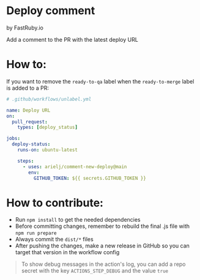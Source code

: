 # Deploy comment

by FastRuby.io

Add a comment to the PR with the latest deploy URL

# How to:

If you want to remove the `ready-to-qa` label when the `ready-to-merge` label is added to a PR:

```yml
# .github/workflows/unlabel.yml

name: Deploy URL
on:
  pull_request:
    types: [deploy_status]

jobs:
  deploy-status:
    runs-on: ubuntu-latest

    steps:
      - uses: arielj/comment-new-deploy@main
        env:
          GITHUB_TOKEN: ${{ secrets.GITHUB_TOKEN }}
```

# How to contribute:

- Run `npm install` to get the needed dependencies
- Before committing changes, remember to rebuild the final .js file with `npm run prepare`
- Always commit the `dist/*` files
- After pushing the changes, make a new release in GitHub so you can target that version in the workflow config

> To show debug messages in the action's log, you can add a repo secret with the key `ACTIONS_STEP_DEBUG` and the value `true`
